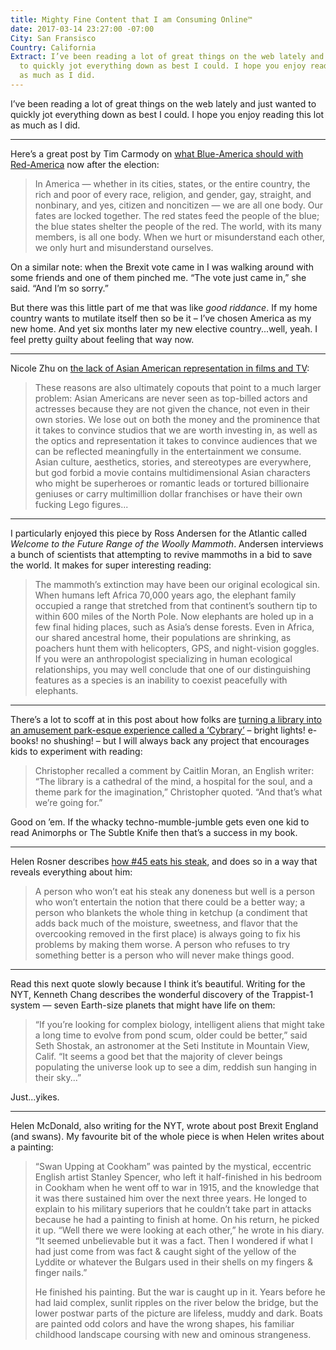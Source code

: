 ```yaml
---
title: Mighty Fine Content that I am Consuming Online™
date: 2017-03-14 23:27:00 -07:00
City: San Fransisco
Country: California
Extract: I’ve been reading a lot of great things on the web lately and just wanted
  to quickly jot everything down as best I could. I hope you enjoy reading this lot
  as much as I did.
---
```


I’ve been reading a lot of great things on the web lately and just wanted to quickly jot everything down as best I could. I hope you enjoy reading this lot as much as I did.

***

Here’s a great post by Tim Carmody on [what Blue-America should with Red-America](http://beltmag.com/sorry-called-blue-states-dont-get-walk-away/) now after the election:

> In America — whether in its cities, states, or the entire country, the rich and poor of every race, religion, and gender, gay, straight, and nonbinary, and yes, citizen and noncitizen — we are all one body. Our fates are locked together. The red states feed the people of the blue; the blue states shelter the people of the red. The world, with its many members, is all one body. When we hurt or misunderstand each other, we only hurt and misunderstand ourselves.

On a similar note: when the Brexit vote came in I was walking around with some friends and one of them pinched me. “The vote just came in,” she said. “And I’m so sorry.”

But there was this little part of me that was like _good riddance_. If my home country wants to mutilate itself then so be it – I’ve chosen America as my new home. And yet six months later my new elective country...well, yeah. I feel pretty guilty about feeling that way now.

***

Nicole Zhu on [the lack of Asian American representation in films and TV](https://medium.com/@nz/aesthetics-and-absence-asian-american-representation-onscreen-639222812a1b#.asfjpq4gx): 

> These reasons are also ultimately copouts that point to a much larger problem: Asian Americans are never seen as top-billed actors and actresses because they are not given the chance, not even in their own stories. We lose out on both the money and the prominence that it takes to convince studios that we are worth investing in, as well as the optics and representation it takes to convince audiences that we can be reflected meaningfully in the entertainment we consume. Asian culture, aesthetics, stories, and stereotypes are everywhere, but god forbid a movie contains multidimensional Asian characters who might be superheroes or romantic leads or tortured billionaire geniuses or carry multimillion dollar franchises or have their own fucking Lego figures...

***

I particularly enjoyed this piece by Ross Andersen for the Atlantic called _Welcome to the Future Range of the Woolly Mammoth_. Andersen interviews a bunch of scientists that attempting to revive mammoths in a bid to save the world. It makes for super interesting reading:

> The mammoth’s extinction may have been our original ecological sin. When humans left Africa 70,000 years ago, the elephant family occupied a range that stretched from that continent’s southern tip to within 600 miles of the North Pole. Now elephants are holed up in a few final hiding places, such as Asia’s dense forests. Even in Africa, our shared ancestral home, their populations are shrinking, as poachers hunt them with helicopters, GPS, and night-vision goggles. If you were an anthropologist specializing in human ecological relationships, you may well conclude that one of our distinguishing features as a species is an inability to coexist peacefully with elephants.

***

There’s a lot to scoff at in this post about how folks are [turning a library into an amusement park-esque experience called a ‘Cybrary’](http://www.miamiherald.com/news/local/community/miami-dade/homestead/article131350924.html) – bright lights! e-books! no shushing! – but I will always back any project that encourages kids to experiment with reading:

> Christopher recalled a comment by Caitlin Moran, an English writer: “The library is a cathedral of the mind, a hospital for the soul, and a theme park for the imagination,” Christopher quoted. “And that’s what we’re going for.”

Good on ’em. If the whacky techno-mumble-jumble gets even one kid to read Animorphs or The Subtle Knife then that’s a success in my book.

***

Helen Rosner describes [how #45 eats his steak](http://www.eater.com/2017/2/28/14753248/trump-steak-well-done-ketchup-personality), and does so in a way that reveals everything about him:

> A person who won’t eat his steak any doneness but well is a person who won’t entertain the notion that there could be a better way; a person who blankets the whole thing in ketchup (a condiment that adds back much of the moisture, sweetness, and flavor that the overcooking removed in the first place) is always going to fix his problems by making them worse. A person who refuses to try something better is a person who will never make things good.

***

Read this next quote slowly because I think it’s beautiful. Writing for the NYT, Kenneth Chang describes the wonderful discovery of the Trappist-1 system — seven Earth-size planets that might have life on them:

> “If you’re looking for complex biology, intelligent aliens that might take a long time to evolve from pond scum, older could be better,” said Seth Shostak, an astronomer at the Seti Institute in Mountain View, Calif. “It seems a good bet that the majority of clever beings populating the universe look up to see a dim, reddish sun hanging in their sky...”

Just...yikes.

***

Helen McDonald, also writing for the NYT, wrote about post Brexit England (and swans). My favourite bit of the whole piece is when Helen writes about a painting: 

> “Swan Upping at Cookham” was painted by the mystical, eccentric English artist Stanley Spencer, who left it half-finished in his bedroom in Cookham when he went off to war in 1915, and the knowledge that it was there sustained him over the next three years. He longed to explain to his military superiors that he couldn’t take part in attacks because he had a painting to finish at home. On his return, he picked it up. “Well there we were looking at each other,” he wrote in his diary. “It seemed unbelievable but it was a fact. Then I wondered if what I had just come from was fact & caught sight of the yellow of the Lyddite or whatever the Bulgars used in their shells on my fingers & finger nails.”
>
> He finished his painting. But the war is caught up in it. Years before he had laid complex, sunlit ripples on the river below the bridge, but the lower postwar parts of the picture are lifeless, muddy and dark. Boats are painted odd colors and have the wrong shapes, his familiar childhood landscape coursing with new and ominous strangeness. 